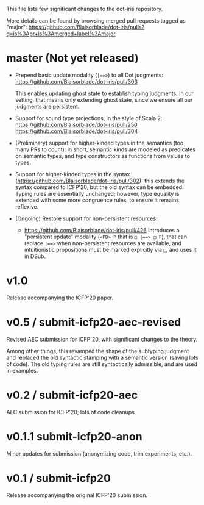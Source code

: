 This file lists few significant changes to the dot-iris repository.

More details can be found by browsing merged pull requests tagged as "major":
https://github.com/Blaisorblade/dot-iris/pulls?q=is%3Apr+is%3Amerged+label%3Amajor

# master (Not yet released)

- Prepend basic update modality (`|==>`) to all Dot judgments:
  https://github.com/Blaisorblade/dot-iris/pull/303

  This enables updating ghost state to establish typing judgments;
  in our setting, that means only extending ghost state, since we ensure all our
  judgments are persistent.

- Support for sound type projections, in the style of Scala 2:
  https://github.com/Blaisorblade/dot-iris/pull/250
  https://github.com/Blaisorblade/dot-iris/pull/304

- (Preliminary) support for higher-kinded types in the semantics (too many PRs to count):
  in short, semantic kinds are modeled as predicates on semantic types, and type
  constructors as functions from values to types.

- Support for higher-kinded types in the syntax
  (https://github.com/Blaisorblade/dot-iris/pull/302):
  this extends the syntax compared to ICFP'20, but the old syntax can be
  embedded.
  Typing rules are essentially unchanged; however, type equality is extended with
  some more congruence rules, to ensure it remains reflexive.

- (Ongoing) Restore support for non-persistent resources:
  - https://github.com/Blaisorblade/dot-iris/pull/426 introduces a "persistent
    update" modality (`<PB> P` that is `□ |==> □ P`), that can replace `|==>` when
    non-persistent resources are available, and intuitionistic propositions must
    be marked explicitly via `□`, and uses it in DSub.
# v1.0

Release accompanying the ICFP'20 paper.

# v0.5 / submit-icfp20-aec-revised

Revised AEC submission for ICFP'20, with significant changes to the theory.

Among other things, this revamped the shape of the subtyping judgment and
replaced the old syntactic stamping with a semantic version (saving lots of
code). The old typing rules are still syntactically admissible, and are used in
examples.

# v0.2 / submit-icfp20-aec

AEC submission for ICFP'20; lots of code cleanups.

# v0.1.1 submit-icfp20-anon

Minor updates for submission (anonymizing code, trim experiments, etc.).

# v0.1 / submit-icfp20

Release accompanying the original ICFP'20 submission.
